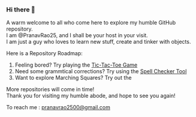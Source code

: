 ### Hi there 👋

<!--
**PranavRao25/PranavRao25** is a ✨ _special_ ✨ repository because its `README.md` (this file) appears on your GitHub profile.

Here are some ideas to get you started:

- 🔭 I’m currently working on ...
- 🌱 I’m currently learning ...
- 👯 I’m looking to collaborate on ...
- 🤔 I’m looking for help with ...
- 💬 Ask me about ...
- 📫 How to reach me: ...
- 😄 Pronouns: ...
- ⚡ Fun fact: ...
-->

A warm welcome to all who come here to explore my humble GitHub repository.<br>
I am @PranavRao25, and I shall be your host in your visit.<br>
I am just a guy who loves to learn new stuff, create and tinker with objects.<br>

Here is a Repository Roadmap:
<ol>
  <li>Feeling bored? Try playing the <a href="https://github.com/PranavRao25/Tic-Tac-Toe">Tic-Tac-Toe Game</a></li>
  <li>Need some grammtical corrections? Try using the <a href="https://github.com/PranavRao25/Spell-Checker">Spell Checker Tool</a></li>
  <li>Want to explore Marching Squares? Try out the <a href="https://pranavrao25.github.io/Marching-Cubes/"></a></li>
</ol>

More repositories will come in time!<br>
Thank you for visiting my humble abode, and hope to see you again!

To reach me : pranavrao2500@gmail.com
